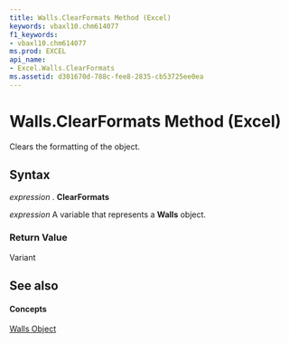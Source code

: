 ```yaml
---
title: Walls.ClearFormats Method (Excel)
keywords: vbaxl10.chm614077
f1_keywords:
- vbaxl10.chm614077
ms.prod: EXCEL
api_name:
- Excel.Walls.ClearFormats
ms.assetid: d301670d-788c-fee8-2835-cb53725ee0ea
---
```



# Walls.ClearFormats Method (Excel)

Clears the formatting of the object.


## Syntax

 _expression_ . **ClearFormats**

 _expression_ A variable that represents a **Walls** object.


### Return Value

Variant


## See also


#### Concepts


[Walls Object](walls-object-excel.md)


